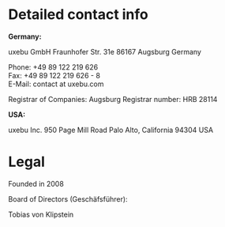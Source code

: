 Detailed contact info
=====================

**Germany:**

uxebu GmbH
Fraunhofer Str. 31e
86167 Augsburg
Germany

Phone: +49 89 122 219 626  
Fax: +49 89 122 219 626 - 8  
E-Mail: contact at uxebu.com

Registrar of Companies: Augsburg
Registrar number: HRB 28114

**USA:**

uxebu Inc.
950 Page Mill Road
Palo Alto, California 94304
USA

Legal
=====

Founded in 2008

Board of Directors (Geschäfsführer):

Tobias von Klipstein  

